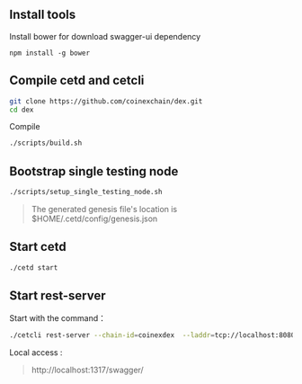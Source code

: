 ##  Install tools
Install bower for download swagger-ui dependency
```
npm install -g bower
```

## Compile cetd and cetcli

```bash
git clone https://github.com/coinexchain/dex.git
cd dex
```

Compile
```bash
./scripts/build.sh
```

## Bootstrap single testing node
```bash
./scripts/setup_single_testing_node.sh
```

> The generated genesis file's location is $HOME/.cetd/config/genesis.json

## Start cetd

```bash
./cetd start
```

## Start rest-server

Start with the command：
```bash
./cetcli rest-server --chain-id=coinexdex  --laddr=tcp://localhost:8080  --node tcp://localhost:26657 --trust-node=false
```

Local access :
> http://localhost:1317/swagger/